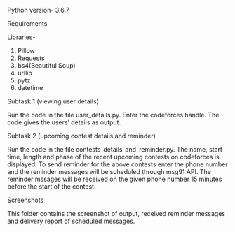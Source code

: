 Python version- 3.6.7


Requirements

Libraries-
1. Pillow
2. Requests
3. bs4(Beautiful Soup)
4. urllib
5. pytz
6. datetime

Subtask 1 (viewing user details)

Run the code in the file user_details.py. 
Enter the codeforces handle.
The code gives the users’ details as output.

Subtask 2 (upcoming contest details and reminder)

Run the code in the file contests_details_and_reminder.py.
The name, start time, length and phase of the recent upcoming contests on codeforces is displayed.
To send reminder for the above contests enter the phone number and the reminder messages will be scheduled through msg91 API. The reminder mssages will be received on the given phone number 15 minutes before the start of the contest.

Screenshots

This folder contains the screenshot of output, received reminder messages and delivery report of scheduled messages.


